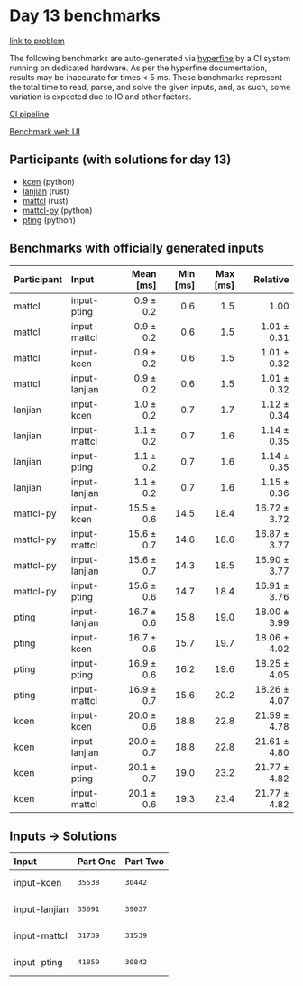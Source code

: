 # Day 13 benchmarks

[link to problem](https://adventofcode.com/2023/day/13)

The following benchmarks are auto-generated via
[hyperfine](https://github.com/sharkdp/hyperfine) by a CI system running on
dedicated hardware. As per the hyperfine documentation, results may be
inaccurate for times < 5 ms. These benchmarks represent the total time to read,
parse, and solve the given inputs, and, as such, some variation is expected due
to IO and other factors.

[CI pipeline](http://ci.papercode.net:8080/teams/main/pipelines/aoc2023)

[Benchmark web UI](https://aoc.ancalagon.black)


## Participants (with solutions for day 13)

- [kcen](https://github.com/kcen/aoc2023) (python)
- [lanjian](https://github.com/lanjian/aoc-2023) (rust)
- [mattcl](https://github.com/mattcl/aoc2023) (rust)
- [mattcl-py](https://github.com/mattcl/aoc2023-py) (python)
- [pting](https://github.com/pting/aoc2023) (python)


## Benchmarks with officially generated inputs

| Participant | Input | Mean [ms] | Min [ms] | Max [ms] | Relative |
|:---|:---|---:|---:|---:|---:|
| mattcl | input-pting | 0.9 ± 0.2 | 0.6 | 1.5 | 1.00 |
| mattcl | input-mattcl | 0.9 ± 0.2 | 0.6 | 1.5 | 1.01 ± 0.31 |
| mattcl | input-kcen | 0.9 ± 0.2 | 0.6 | 1.5 | 1.01 ± 0.32 |
| mattcl | input-lanjian | 0.9 ± 0.2 | 0.6 | 1.5 | 1.01 ± 0.32 |
| lanjian | input-kcen | 1.0 ± 0.2 | 0.7 | 1.7 | 1.12 ± 0.34 |
| lanjian | input-mattcl | 1.1 ± 0.2 | 0.7 | 1.6 | 1.14 ± 0.35 |
| lanjian | input-pting | 1.1 ± 0.2 | 0.7 | 1.6 | 1.14 ± 0.35 |
| lanjian | input-lanjian | 1.1 ± 0.2 | 0.7 | 1.6 | 1.15 ± 0.36 |
| mattcl-py | input-kcen | 15.5 ± 0.6 | 14.5 | 18.4 | 16.72 ± 3.72 |
| mattcl-py | input-mattcl | 15.6 ± 0.7 | 14.6 | 18.6 | 16.87 ± 3.77 |
| mattcl-py | input-lanjian | 15.6 ± 0.7 | 14.3 | 18.5 | 16.90 ± 3.77 |
| mattcl-py | input-pting | 15.6 ± 0.6 | 14.7 | 18.4 | 16.91 ± 3.76 |
| pting | input-lanjian | 16.7 ± 0.6 | 15.8 | 19.0 | 18.00 ± 3.99 |
| pting | input-kcen | 16.7 ± 0.6 | 15.7 | 19.7 | 18.06 ± 4.02 |
| pting | input-pting | 16.9 ± 0.6 | 16.2 | 19.6 | 18.25 ± 4.05 |
| pting | input-mattcl | 16.9 ± 0.7 | 15.6 | 20.2 | 18.26 ± 4.07 |
| kcen | input-kcen | 20.0 ± 0.6 | 18.8 | 22.8 | 21.59 ± 4.78 |
| kcen | input-lanjian | 20.0 ± 0.7 | 18.8 | 22.8 | 21.61 ± 4.80 |
| kcen | input-pting | 20.1 ± 0.7 | 19.0 | 23.2 | 21.77 ± 4.82 |
| kcen | input-mattcl | 20.1 ± 0.6 | 19.3 | 23.4 | 21.77 ± 4.82 |


## Inputs -> Solutions

| Input | Part One | Part Two |
|:---|:---|:---|
|input-kcen|<pre>35538</pre>|<pre>30442</pre>|
|input-lanjian|<pre>35691</pre>|<pre>39037</pre>|
|input-mattcl|<pre>31739</pre>|<pre>31539</pre>|
|input-pting|<pre>41859</pre>|<pre>30842</pre>|